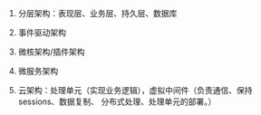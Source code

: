 1. 分层架构：表现层、业务层、持久层、数据库

2. 事件驱动架构

3. 微核架构/插件架构

4. 微服务架构

5. 云架构：处理单元（实现业务逻辑），虚拟中间件（负责通信、保持sessions、数据复制、
   分布式处理、处理单元的部署。）
